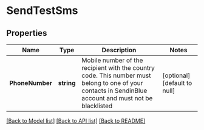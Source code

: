 # SendTestSms

## Properties
Name | Type | Description | Notes
------------ | ------------- | ------------- | -------------
**PhoneNumber** | **string** | Mobile number of the recipient with the country code. This number must belong to one of your contacts in SendinBlue account and must not be blacklisted | [optional] [default to null]

[[Back to Model list]](../README.md#documentation-for-models) [[Back to API list]](../README.md#documentation-for-api-endpoints) [[Back to README]](../README.md)


